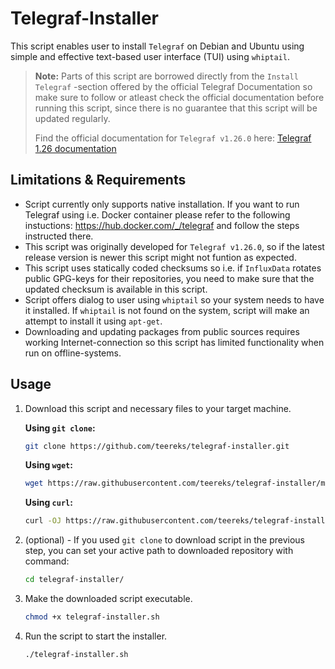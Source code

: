 
# Telegraf-Installer

This script enables user to install `Telegraf` on Debian and Ubuntu using simple and effective text-based user interface (TUI) using `whiptail`.

> **Note:**
> Parts of this script are borrowed directly from the `Install Telegraf` -section offered by the official Telegraf Documentation so make sure to follow or atleast check the official documentation before running this script, since there is no guarantee that this script will be updated regularly.
>
> Find the official documentation for `Telegraf v1.26.0` here: [Telegraf 1.26 documentation](https://docs.influxdata.com/telegraf/v1.26/)

## Limitations & Requirements

- Script currently only supports native installation. If you want to run Telegraf using i.e. Docker container please refer to the following instuctions: https://hub.docker.com/_/telegraf and follow the steps instructed there.
- This script was originally developed for `Telegraf v1.26.0`, so if the latest release version is newer this script might not funtion as expected. 
- This script uses statically coded checksums so i.e. if `InfluxData` rotates public GPG-keys for their repositories, you need to make sure that the updated checksum is available in this script.
- Script offers dialog to user using `whiptail` so your system needs to have it installed. If `whiptail` is not found on the system, script will make an attempt to install it using `apt-get`.
- Downloading and updating packages from public sources requires working Internet-connection so this script has limited functionality when run on offline-systems.

## Usage

1. Download this script and necessary files to your target machine.

    **Using `git clone`:**
    ```bash
    git clone https://github.com/teereks/telegraf-installer.git
    ```

    **Using `wget`:**
    ```bash
    wget https://raw.githubusercontent.com/teereks/telegraf-installer/main/telegraf-installer.sh
    ```

    **Using `curl`:**
    ```bash
    curl -OJ https://raw.githubusercontent.com/teereks/telegraf-installer/main/telegraf-installer.sh
    ``` 

2. (optional) - If you used `git clone` to download script in the previous step, you can set your active path to downloaded repository with command:

    ```bash
    cd telegraf-installer/
    ```

3. Make the downloaded script executable.

    ```bash
    chmod +x telegraf-installer.sh
    ```

4. Run the script to start the installer.

    ```bash
    ./telegraf-installer.sh
    ```



